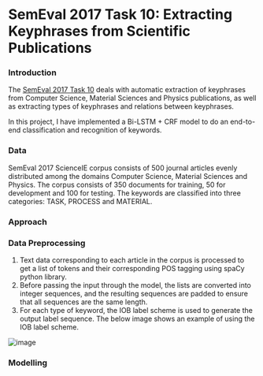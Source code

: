 # SemEval 2017 Task 10: Extracting Keyphrases from Scientific Publications


### Introduction ###
The [SemEval 2017 Task 10](https://scienceie.github.io/) deals with automatic extraction of keyphrases from Computer Science, Material Sciences and Physics publications, as well as extracting types of keyphrases and relations between keyphrases. 

In this project, I have implemented a Bi-LSTM + CRF model to do an end-to-end classification and recognition of keywords. 

### Data ###
SemEval 2017 ScienceIE corpus consists of 500 journal articles evenly distributed among the domains Computer Science, Material Sciences and Physics. The corpus consists of 350 documents for training, 50 for development and 100 for testing. The keywords are classified into three categories: TASK, PROCESS and MATERIAL. 

### Approach ###
### Data Preprocessing ####

1. Text data corresponding to each article in the corpus is processed to get a list of tokens and their corresponding POS tagging using spaCy python library.
2. Before passing the input through the model, the lists are converted into integer sequences, and the resulting sequences are padded to ensure that all sequences are the same length.
3. For each type of keyword, the IOB label scheme is used to generate the output label sequence. The below image shows an example of using the IOB label scheme.

![image](https://user-images.githubusercontent.com/79797476/178479582-4ac65dbd-4cbe-46d0-89d5-3150a55233cb.png)

### Modelling ###


